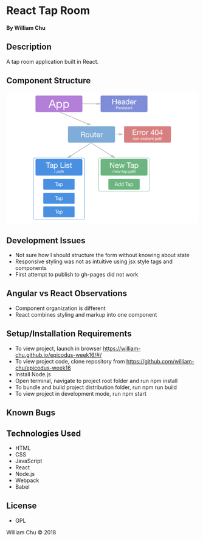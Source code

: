 # **React Tap Room**

#### By William Chu

## Description

A tap room application built in React.

## Component Structure

![Component Structure](https://raw.githubusercontent.com/william-chu/epicodus-week16/master/component_structure.png)

## Development Issues
* Not sure how I should structure the form without knowing about state
* Responsive styling was not as intuitive using jsx style tags and components
* First attempt to publish to gh-pages did not work

## Angular vs React Observations
* Component organization is different
* React combines styling and markup into one component

## Setup/Installation Requirements

* To view project, launch in browser https://william-chu.github.io/epicodus-week16/#/
* To view project code, clone repository from https://github.com/william-chu/epicodus-week16
* Install Node.js
* Open terminal, navigate to project root folder and run npm install
* To bundle and build project distribution folder, run npm run build
* To view project in development mode, run npm start

## Known Bugs

## Technologies Used

* HTML
* CSS
* JavaScript
* React
* Node.js
* Webpack
* Babel

## License

* GPL

William Chu © 2018
